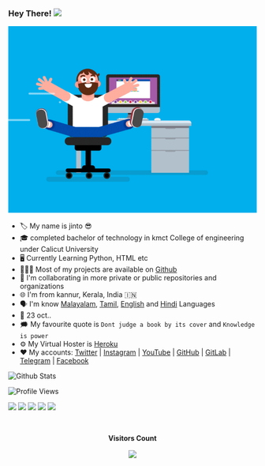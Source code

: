 ### Hey There! <img src="https://raw.githubusercontent.com/MartinHeinz/MartinHeinz/master/wave.gif" width="250px">



<p align="center">
  <a href="https://t.me/jintons"><img src="https://github.com/jinto4638/jinto4638/blob/main/ce694f560636dffcf42ecf40d4f2f962.gif"></a>
    </p>


- 🏷️ My name is jinto 😎
- 🎓 completed bachelor of technology in kmct College of engineering under Calicut University
- 🖥️ Currently Learning Python, HTML etc
- 👨🏻‍💻 Most of my projects are available on [Github](https://github.com/jinto4638?tab=repositories)
- 🔭 I'm collaborating in more private or public repositories and organizations
- 🌐 I'm from kannur, Kerala, India 🇮🇳
- 🗣️ I'm know [Malayalam](https://google.com/search?q=Malayalam), [Tamil](https://google.com/search?q=Tamil), [English](https://google.com/search?q=English) and [Hindi](https://google.com/search?q=hindi) Languages
- 🎂 23 oct..
- 🗯️ My favourite quote is `Dont judge a book by its cover` and `Knowledge is power`
- ⚙️ My Virtual Hoster is [Heroku](https://heroku.com)
- ❤️ My accounts:
[Twitter](https://twitter.com/jinto4638) |
[Instagram](https://instagram.com/jintonsebastian) |
[YouTube](https://youtube.com/c/jintonsebastian) |
[GitHub](https://github.com/jinto4638) |
[GitLab](https://gitlab.com/jinto4638) |
[Telegram](https://telegram.me/jintons) |
[Facebook](https://www.fb.com/jintonsebastian)

<p align="middle">
  
![Github Stats](https://github-readme-stats.vercel.app/api?username=jinto4638&show_icons=true&title_color=fff&icon_color=79ff97&text_color=9f9f9f&bg_color=151515)

![Profile Views](https://hits.seeyoufarm.com/api/count/incr/badge.svg?url=https://github.com/JINTO4638/&title=Profile%20Views)    
 
<a href="https://telegram.dog/JNS_BOTS"><img src="https://img.shields.io/badge/Telegram-ＪƝ⟆ ᗷ〇Ƭ⟆-YELLOW.svg?logo=telegram"></a>
<a href="https://telegram.dog/JINTONS"><img src="https://img.shields.io/badge/Telegram-PM-blue.svg?logo=telegram"></a>
<a href="https://github.com/JINTO4638"><img src="https://badgen.net/badge/Follow%20on%20/GitHub/80FF00?icon=github&labelColor=black"></a>
  <a href="https://jinto4638.github.io/jinto-n-sebastian"><img src="https://img.shields.io/badge/WEBSITE-BLACK.svg?logo=logos:yii"></a>
<a href="https://www.youtube.com/c/jintonsebastian"><img src="https://img.shields.io/badge/YouTube-Channel-FF3333.svg?logo=youtube&logoColor=FF3333"></a>
</p>

<br><p align="center"><b>Visitors Count</b></p>  
<p align="center"><img align="center" src="https://profile-counter.glitch.me/{JINTO4638}/count.svg" /></p> 
